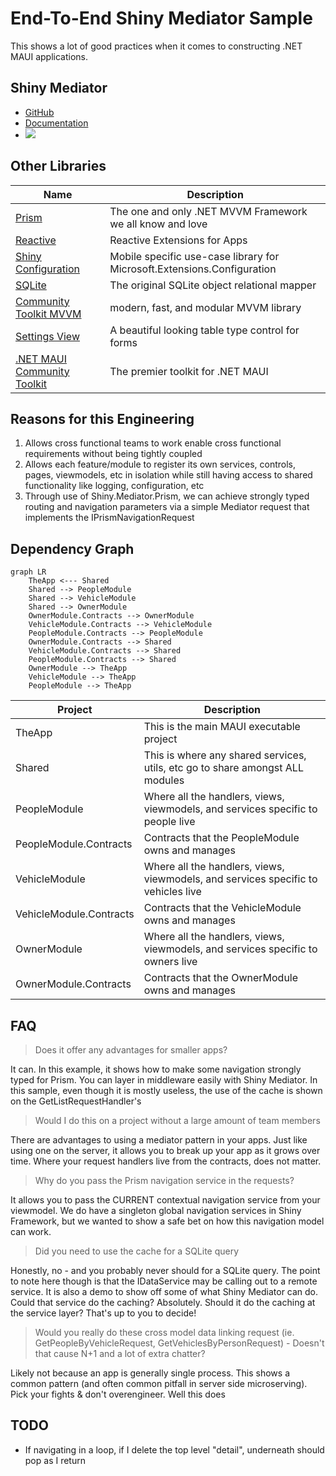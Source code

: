 # End-To-End Shiny Mediator Sample

This shows a lot of good practices when it comes to constructing .NET MAUI applications.  

## Shiny Mediator
* [GitHub](https://github.com/shinyorg/mediator)
* [Documentation](https://shinylib.net/client/mediator/)
* <a href="https://www.nuget.org/packages/Shiny.Mediator" target="_NEWWINDOW"><img src="https://buildstats.info/nuget/Shiny.Mediator"></a>

## Other Libraries
| Name                                                                    | Description                                                             |
|-------------------------------------------------------------------------|-------------------------------------------------------------------------|
| [Prism](https://prismlibrary.com)                                       | The one and only .NET MVVM Framework we all know and love               |
| [Reactive](https://reactiveui.net)                                      | Reactive Extensions for Apps                                            |
| [Shiny Configuration](https://shinylib.net/client/other/configuration/) | Mobile specific use-case library for Microsoft.Extensions.Configuration |
| [SQLite](https://todo)                                                  | The original SQLite object relational mapper                            |
| [Community Toolkit MVVM](https://github.com/shinyorg/framework)         | modern, fast, and modular MVVM library|
| [Settings View](https://todo)                                           | A beautiful looking table type control for forms                        |
| [.NET MAUI Community Toolkit](https://todo)                             | The premier toolkit for .NET MAUI                                       |

## Reasons for this Engineering

1. Allows cross functional teams to work enable cross functional requirements without being tightly coupled
2. Allows each feature/module to register its own services, controls, pages, viewmodels, etc in isolation while still having access to shared functionality like logging, configuration, etc
3. Through use of Shiny.Mediator.Prism, we can achieve strongly typed routing and navigation parameters via a simple Mediator request that implements the IPrismNavigationRequest

## Dependency Graph

```mermaid
graph LR
    TheApp <--- Shared
    Shared --> PeopleModule
    Shared --> VehicleModule
    Shared --> OwnerModule
    OwnerModule.Contracts --> OwnerModule
    VehicleModule.Contracts --> VehicleModule
    PeopleModule.Contracts --> PeopleModule
    OwnerModule.Contracts --> Shared
    VehicleModule.Contracts --> Shared
    PeopleModule.Contracts --> Shared
    OwnerModule --> TheApp
    VehicleModule --> TheApp
    PeopleModule --> TheApp
```

| Project                 | Description                                                                       |
|-------------------------|-----------------------------------------------------------------------------------|
| TheApp                  | This is the main MAUI executable project                                          |
| Shared                  | This is where any shared services, utils, etc go to share amongst ALL modules     |
| PeopleModule            | Where all the handlers, views, viewmodels, and services specific to people live   |
| PeopleModule.Contracts  | Contracts that the PeopleModule owns and manages                                  |
| VehicleModule           | Where all the handlers, views, viewmodels, and services specific to vehicles live |
| VehicleModule.Contracts | Contracts that the VehicleModule owns and manages                                 |
| OwnerModule             | Where all the handlers, views, viewmodels, and services specific to owners live   |
| OwnerModule.Contracts   | Contracts that the OwnerModule owns and manages                                   |

## FAQ

> Does it offer any advantages for smaller apps? 

It can.  In this example, it shows how to make some navigation strongly typed for Prism.
You can layer in middleware easily with Shiny Mediator.  In this sample, even though it is mostly useless,
the use of the cache is shown on the GetListRequestHandler's

> Would I do this on a project without a large amount of team members

There are advantages to using a mediator pattern in your apps.  Just like using one on the server, it allows you 
to break up your app as it grows over time.  Where your request handlers live from the contracts, does not matter.

> Why do you pass the Prism navigation service in the requests?

It allows you to pass the CURRENT contextual navigation service from your viewmodel.  We do have a singleton global navigation
services in Shiny Framework, but we wanted to show a safe bet on how this navigation model can work.

> Did you need to use the cache for a SQLite query

Honestly, no - and you probably never should for a SQLite query.  The point to note here though is that the IDataService may be calling out to a remote
service.  It is also a demo to show off some of what Shiny Mediator can do.  Could that service do the caching?  Absolutely.  Should it do the caching 
at the service layer?  That's up to you to decide!

> Would you really do these cross model data linking request (ie. GetPeopleByVehicleRequest, GetVehiclesByPersonRequest) - Doesn't that cause N+1 and a lot of extra chatter?

Likely not because an app is generally single process.  This shows a common pattern (and often common pitfall in server side microserving).  Pick your fights &
don't overengineer.  Well this does 

## TODO
* If navigating in a loop, if I delete the top level "detail", underneath should pop as I return

